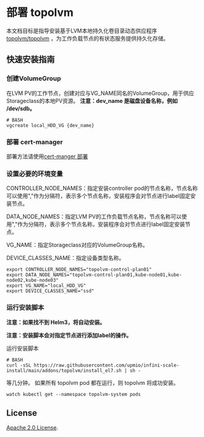 # 部署 topolvm

本文档目标是指导安装基于LVM本地持久化卷目录动态供应程序 [topolvm/topolvm](https://github.com/topolvm/topolvm) ，为工作负载节点的有状态服务提供持久化存储。

## 快速安装指南

### 创建VolumeGroup

在LVM PV的工作节点，创建对应与VG_NAME同名的VolumeGroup，用于供应Storageclass的本地PV资源。
**注意：dev_name 是磁盘设备名称，例如 /dev/sdb。**

```console
# BASH
vgcreate local_HDD_VG {dev_name}
```

### 部署 cert-manager

部署方法请使用[cert-manger 部署](https://raw.githubusercontent.com/upmio/infini-scale-install/main/addons/cert-manager/README.md)

### 设置必要的环境变量

CONTROLLER_NODE_NAMES：指定安装controller pod的节点名称，节点名称可以使用","作为分隔符，表示多个节点名称，安装程序会对节点进行label固定安装节点。

DATA_NODE_NAMES：指定LVM PV的工作负载节点名称，节点名称可以使用","作为分隔符，表示多个节点名称，安装程序会对节点进行label固定安装节点。

VG_NAME：指定Storageclass对应的VolumeGroup名称。

DEVICE_CLASSES_NAME：指定设备类型名称。

```console
export CONTROLLER_NODE_NAMES="topolvm-control-plan01"
export DATA_NODE_NAMES="topolvm-control-plan01,kube-node01,kube-node02,kube-node03"
export VG_NAME="local_HDD_VG"
export DEVICE_CLASSES_NAME="ssd"
```

### 运行安装脚本

**注意：如果找不到 Helm3，将自动安装。**

**注意：安装脚本会对指定节点进行添加label的操作。**

运行安装脚本
```console
# BASH
curl -sSL https://raw.githubusercontent.com/upmio/infini-scale-install/main/addons/topolvm/install_el7.sh | sh -
```

等几分钟。 如果所有 topolvm  pod 都在运行，则 topolvm 将成功安装。

```console
watch kubectl get --namespace topolvm-system pods
```

## License

<!-- Keep full URL links to repo files because this README syncs from main to gh-pages.  -->
[Apache 2.0 License](https://raw.githubusercontent.com/upmio/infini-scale-install/main/LICENSE).
